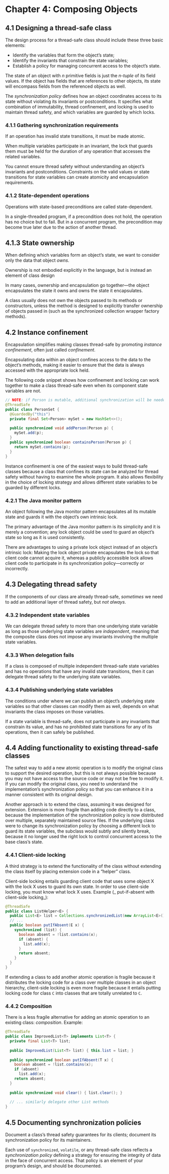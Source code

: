 # Chapter 4: Composing Objects

## 4.1 Designing a thread-safe class

The design process for a thread-safe class should include these three basic elements:

* Identify the variables that form the object’s state;
* Identify the invariants that constrain the state variables;
* Establish a policy for managing concurrent access to the object’s state.

The state of an object with _n_ primitive fields is just the _n-tuple_ of its field values. If the object has fields
that are references to other objects, its state will encompass fields from the referenced objects as well.

The _synchronization policy_ defines how an object coordinates access to its state without violating its invariants
or postconditions. It specifies what combination of immutability, thread confinement, and locking is used to maintain
thread safety, and which variables are guarded by which locks.

### 4.1.1 Gathering synchronization requirements

If an operation has invalid state transitions, it must be made atomic.

When multiple variables participate in an invariant, the lock that guards them must be held for the duration of any
operation that accesses the related variables.

You cannot ensure thread safety without understanding an object’s invariants and postconditions. Constraints on the
valid values or state transitions for state variables can create atomicity and encapsulation requirements.

### 4.1.2 State-dependent operations

Operations with state-based preconditions are called state-dependent.

In a single-threaded program, if a precondition does not hold, the operation has no choice but to fail. But in a
concurrent program, the precondition may become true later due to the action of another thread.

## 4.1.3 State ownership

When defining which variables form an object’s state, we want to consider only the data that object _owns_.

Ownership is not embodied explicitly in the language, but is instead an element of class design

In many cases, ownership and encapsulation go together—the object encapsulates the state it owns and owns the state
it encapsulates.

A class usually does not own the objects passed to its methods or constructors, unless the method is designed to
explicitly transfer ownership of objects passed in (such as the synchronized collection wrapper factory methods).

## 4.2 Instance confinement

Encapsulation simplifies making classes thread-safe by promoting _instance confinement_, often just called _confinement_.

Encapsulating data within an object confines access to the data to the object’s methods, making it easier to ensure
that the data is always accessed with the appropriate lock held.

The following code snippet shows how confinement and locking can work together to make a class thread-safe even
when its component state variables are not.

```java
// NOTE: if Person is mutable, additional synchronization will be needed when accessing a Person retrieved from a PersonSet
@ThreadSafe
public class PersonSet {
  @GuardedBy("this")
  private final Set<Person> mySet = new HashSet<>();
  
  public synchronized void addPerson(Person p) {
    mySet.add(p);
  }
  public synchronized boolean containsPerson(Person p) {
    return mySet.contains(p);
  }
}
```

Instance confinement is one of the easiest ways to build thread-safe classes because a class that confines its state
can be analyzed for thread safety without having to examine the whole program. It also allows flexibility in the
choice of locking strategy and allows different state variables to be guarded by different locks.

### 4.2.1 The Java monitor pattern

An object following the Java monitor pattern encapsulates all its mutable state and guards it with the object’s own
intrinsic lock.

The primary advantage of the Java monitor pattern is its simplicity and it is merely a convention; any lock object
could be used to guard an object’s state so long as it is used consistently.

There are advantages to using a private lock object instead of an object’s intrinsic lock: Making the lock object
private encapsulates the lock so that client code cannot acquire it, whereas a publicly accessible lock allows client
code to participate in its synchronization policy—correctly or incorrectly.

## 4.3 Delegating thread safety

If the components of our class are already thread-safe, _sometimes_ we need to add an additional layer of thread
safety, but _not always_.

### 4.3.2 Independent state variables

We can delegate thread safety to more than one underlying state variable as long as those underlying state variables
are _independent_, meaning that the composite class does not impose any invariants involving the multiple
state variables.

### 4.3.3 When delegation fails

If a class is composed of multiple independent thread-safe state variables and has no operations that have any
invalid state transitions, then it can delegate thread safety to the underlying state variables.

### 4.3.4 Publishing underlying state variables

The conditions under where we can publish an object’s underlying state variables so that other classes can modify
them as well, depends on what invariants the class imposes on those variables.

If a state variable is thread-safe, does not participate in any invariants that constrain its value, and has no
prohibited state transitions for any of its operations, then it can safely be published.

## 4.4 Adding functionality to existing thread-safe classes

The safest way to add a new atomic operation is to modify the original class to support the desired operation, but this
is not always possible because you may not have access to the source code or may not be free to modify it. If you
can modify the original class, you need to understand the implementation’s synchronization policy so that you can
enhance it in a manner consistent with its original design.

Another approach is to extend the class, assuming it was designed for extension. Extension is more fragile than
adding code directly to a class, because the implementation of the synchronization policy is now distributed over
multiple, separately maintained source files. If the underlying class were to change its synchronization policy by
choosing a different lock to guard its state variables, the subclass would subtly and silently break, because it no
longer used the right lock to control concurrent access to the base class’s state.

### 4.4.1 Client-side locking

A third strategy is to extend the functionality of the class without extending the class itself by placing extension
code in a “helper” class.

Client-side locking entails guarding client code that uses some object X with the lock X uses to guard its own state.
In order to use client-side locking, you must know what lock X uses. Example (_ put-if-absent with client-side
locking_):

```java
@ThreadSafe
public class ListHelper<E> {
  public List<E> list = Collections.synchronizedList(new ArrayList<E>());
  // ...
  public boolean putIfAbsent(E x) {
    synchronized (list) {
      boolean absent = !list.contains(x);
      if (absent) {
        list.add(x);
      }
      return absent;
    }
  }
}
```

If extending a class to add another atomic operation is fragile because it distributes the locking code for a class
over multiple classes in an object hierarchy, client-side locking is even more fragile because it entails putting
locking code for class `C` into classes that are totally unrelated to `C`.

### 4.4.2 Composition

There is a less fragile alternative for adding an atomic operation to an existing class: _composition_. Example:

```java
@ThreadSafe
public class ImprovedList<T> implements List<T> {
  private final List<T> list;
  
  public ImprovedList(List<T> list) { this.list = list; }
  
  public synchronized boolean putIfAbsent(T x) {
    boolean absent = !list.contains(x);
    if (absent)
      list.add(x);
    return absent;
  }
  
  public synchronized void clear() { list.clear(); }
  
  // ... similarly delegate other List methods
}
```

## 4.5 Documenting synchronization policies

Document a class’s thread safety guarantees for its clients; document its synchronization policy for its maintainers.

Each use of `synchronized`, `volatile`, or any thread-safe class reflects a _synchronization policy_ defining
a strategy for ensuring the integrity of data in the face of concurrent access. That policy is an element of your
program’s design, and should be documented.
